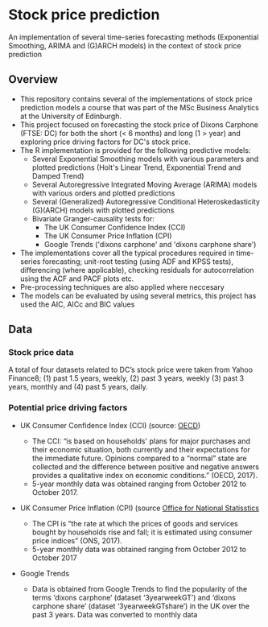 # Stock price prediction
An implementation of several time-series forecasting methods (Exponential Smoothing, ARIMA and (G)ARCH models) in the context of stock price prediction

## Overview

- This repository contains several of the implementations of stock price prediction models a course that was part of the MSc Business Analytics at the University of Edinburgh. 
- This project focused on forecasting the stock price of Dixons Carphone (FTSE: DC) for both the short (< 6 months) and long (1 > year) and exploring price driving factors for DC's stock price. 
- The R implementation is provided for the following predictive models:
  - Several Exponential Smoothing models with various parameters and plotted predictions (Holt's Linear Trend, Exponential Trend and Damped Trend)
  - Several Autoregressive Integrated Moving Average (ARIMA) models with various orders and plotted predictions
  - Several (Generalized) Autoregressive Conditional Heteroskedasticity (G)(ARCH) models with plotted predictions
  - Bivariate Granger-causality tests for:
    - The UK Consumer Confidence Index (CCI)
    - The UK Consumer Price Inflation (CPI)
    - Google Trends ('dixons carphone' and 'dixons carphone share')
- The implementations cover all the typical procedures required in time-series forecasting; unit-root testing (using ADF and KPSS tests), differencing (where applicable), checking residuals for autocorrelation using the ACF and PACF plots etc.
- Pre-processing techniques are also applied where neccesary
- The models can be evaluated by using several metrics, this project has used the AIC, AICc and BIC values

## Data

### Stock price data
A total of four datasets related to DC’s stock price were taken from Yahoo Finance8; (1) past 1.5 years, weekly, (2) past 3 years, weekly (3) past 3 years, monthly and (4) past 5 years, daily.

### Potential price driving factors
- UK Consumer Confidence Index (CCI) (source: [OECD](https://data.oecd.org/leadind/consumer-confidence-index-cci.htm))
    - The CCI: “is based on households' plans for major purchases and their economic situation, both currently and their expectations for the immediate future. Opinions compared to a “normal” state are collected and the difference between positive and negative answers provides a qualitative index on economic conditions.” (OECD, 2017).
    - 5-year monthly data was obtained ranging from October 2012 to October 2017.

- UK Consumer Price Inflation (CPI) (source [Office for National Statisstics](https://www.ons.gov.uk/economy/inflationandpriceindices/methodologies/consumerpriceinflationincludesall3indicescpihcpiandrpiqmi)
    - The CPI is “the rate at which the prices of goods and services bought by households rise and fall; it is estimated using consumer price indices” (ONS, 2017).
    - 5-year monthly data was obtained ranging from October 2012 to October 2017

- Google Trends
    - Data is obtained from Google Trends to find the popularity of the terms ‘dixons carphone’ (dataset ‘3yearweekGT’) and ‘dixons carphone share’ (dataset ‘3yearweekGTshare’) in the UK over the past 3 years. Data was converted to monthly data



